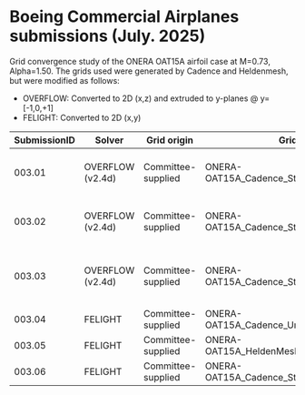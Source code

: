 # Boeing Commercial Airplanes submissions (July. 2025)

Grid convergence study of the ONERA OAT15A airfoil case at M=0.73, Alpha=1.50.
The grids used were generated by Cadence and Heldenmesh, but were modified as follows:
   - OVERFLOW: Converted to 2D (x,z) and extruded to y-planes @ y=[-1,0,+1]
   - FELIGHT:  Converted to 2D (x,y)

| SubmissionID | Solver    | Grid origin         | Grid type       | Notes
| ------------ | --------- | ------------------- | --------------- | -----------------------------
| 003.01       | OVERFLOW (v2.4d) | Committee-supplied  |  ONERA-OAT15A_Cadence_Structured_REV02   | SA-neg, HLLE++/Improved SSOR Scheme, Koren Limiter
| 003.02       | OVERFLOW (v2.4d) | Committee-supplied  |  ONERA-OAT15A_Cadence_Structured_REV02   | SA-neg, HLLE++/Improved SSOR Scheme, Minmod Limiter
| 003.03       | OVERFLOW (v2.4d) | Committee-supplied  |  ONERA-OAT15A_Cadence_Structured_REV02   | SA-neg, HLLE++/Improved SSOR Scheme, van Albada Limiter
| 003.04       | FELIGHT          | Committee-supplied  |  ONERA-OAT15A_Cadence_Unstructured_REV02   | SA-neg, Finite Element
| 003.05       | FELIGHT          | Committee-supplied  |  ONERA-OAT15A_HeldenMesh_Unstructured_REV02   | SA-neg, Finite Element
| 003.06       | FELIGHT          | Committee-supplied  |  ONERA-OAT15A_Cadence_Structured_REV02  | NOT YET COMPLETE
